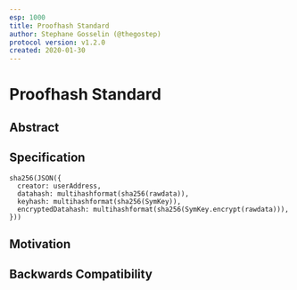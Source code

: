 ```yaml
---
esp: 1000
title: Proofhash Standard
author: Stephane Gosselin (@thegostep)
protocol version: v1.2.0
created: 2020-01-30
---
```


# Proofhash Standard

## Abstract

## Specification

```
sha256(JSON({
  creator: userAddress,
  datahash: multihashformat(sha256(rawdata)),
  keyhash: multihashformat(sha256(SymKey)),
  encryptedDatahash: multihashformat(sha256(SymKey.encrypt(rawdata))),
}))
```

## Motivation

## Backwards Compatibility
